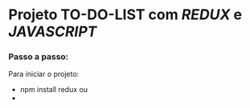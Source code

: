 # Projeto TO-DO-LIST com *REDUX* e *JAVASCRIPT* 

### Passo a passo:
Para iniciar o projeto: 

* npm install redux
ou
* <script> tag script com o caminho da biblioteca (usei essa opção)

1. Criação do store usando a função Redux.createStore();

2. Criação do reducer, atribui-se ele no store, ele recebe uma callback com o estado e a action, o bloco switch e o default, nele as action serão escritas.


